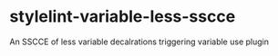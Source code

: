 # stylelint-variable-less-sscce
 An SSCCE of less variable decalrations triggering variable use plugin
